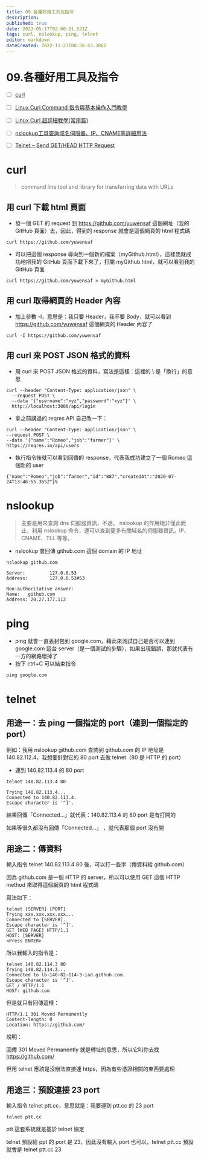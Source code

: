 ```yaml
---
title: 09.各種好用工具及指令
description: 
published: true
date: 2023-05-17T02:00:31.521Z
tags: curl, nslookup, ping, telnet
editor: markdown
dateCreated: 2022-11-23T00:56:43.306Z
---
```


# 09.各種好用工具及指令
- [ ] [curl](https://curl.se/)
- [ ] [Linux Curl Command 指令與基本操作入門教學](https://blog.techbridge.cc/2019/02/01/linux-curl-command-tutorial/)
- [ ] [Linux Curl 超詳細教學(常用篇)](https://www.cjkuo.net/linux-curl-detail/?doing_wp_cron=1669169485.9154150485992431640625)
- [ ] [nslookup工具查詢域名伺服器、IP、CNAME等詳細用法](https://www.796t.com/content/1546829286.html)
- [ ] [Telnet – Send GET/HEAD HTTP Request](https://www.shellhacks.com/telnet-send-get-head-http-request/)


# curl
> command line tool and library for transferring data with URLs

## 用 curl 下載 html 頁面
- 發一個 GET 的 request 到 https://github.com/yuwensaf 這個網址（我的 GitHub 頁面）去，因此，得到的 response 就會是這個網頁的 html 程式碼

```shell
curl https://github.com/yuwensaf
```

- 可以把這個 response 導向到一個新的檔案（myGithub.html），這樣我就成功地把我的 GitHub 頁面下載下來了，打開 myGithub.html，就可以看到我的 GitHub 頁面

```shell
curl https://github.com/yuwensaf > myGithub.html
```

## 用 curl 取得網頁的 Header 內容
- 加上參數 -I，意思是：我只要 Header，我不要 Body，就可以看到 https://github.com/yuwensaf 這個網頁的 Header 內容了

```shell
curl -I https://github.com/yuwensaf
```

## 用 curl 來 POST JSON 格式的資料
- 用 curl 來 POST JSON 格式的資料，寫法是這樣：這裡的 \ 是「換行」的意思

```shell
curl --header "Content-Type: application/json" \
  --request POST \
  --data '{"username":"xyz","password":"xyz"}' \
  http://localhost:3000/api/login
```

- 拿之前講過的 reqres API 自己改一下：

```shell
curl --header "Content-Type: application/json" \
--request POST \
--data '{"name":"Romeo","job":"farmer"}' \
https://reqres.in/api/users
```

- 執行指令後就可以看到回傳的 response，代表我成功建立了一個 Romeo 這個新的 user

```
{"name":"Romeo","job":"farmer","id":"887","createdAt":"2020-07-24T13:46:55.365Z"}%
```

# nslookup
> 主要是用來查詢 dns 伺服器資訊，不過， nslookup 的作用絕非僅此而止，利用 nslookup 命令，還可以查到更多有關域名的伺服器資訊，IP、CNAME、TLL 等等。

- nslookup 會回傳 github.com 這個 domain 的 IP 地址

```shell
nslookup github.com
```

```
Server:         127.0.0.53
Address:        127.0.0.53#53

Non-authoritative answer:
Name:   github.com
Address: 20.27.177.113
```

# ping
- ping 就會一直丟封包到 google.com，藉此來測試自己是否可以連到 google.com 這台 server（是一個測試的步驟），如果出現錯誤，那就代表有一方的網路壞掉了
- 按下 ctrl+C 可以結束指令

```shell
ping google.com
```

# telnet
## 用途一：去 ping 一個指定的 port（連到一個指定的 port）

例如：我用 nslookup github.com 查詢到 github.com 的 IP 地址是 140.82.112.4，我想要針對它的 80 port 去做 telnet（80 是 HTTP 的 port）

- 連到 140.82.113.4 的 80 port

```shell
telnet 140.82.113.4 80
```

```
Trying 140.82.113.4...
Connected to 140.82.113.4.
Escape character is '^]'.
```

結果回傳「Connected...」就代表：140.82.113.4 的 80 port 是有打開的

如果等很久都沒有回傳「Connected…」 ，就代表那個 port 沒有開

## 用途二：傳資料

輸入指令 telnet 140.82.113.4 80 後，可以打一些字（傳資料給 github.com）

因為 github.com 是一個 HTTP 的 server，所以可以使用 GET 這個 HTTP method 來取得這個網頁的 html 程式碼

寫法如下：

```shell
telnet [SERVER] [PORT]
Trying xxx.xxx.xxx.xxx...
Connected to [SERVER].
Escape character is '^]'.
GET [WEB PAGE] HTTP/1.1
HOST: [SERVER]
<Press ENTER>
```

所以我輸入的指令是：

```
telnet 140.82.114.3 80                                   
Trying 140.82.114.3...
Connected to lb-140-82-114-3-iad.github.com.
Escape character is '^]'.
GET / HTTP/1.1
HOST: github.com
```
但是就只有回傳這樣：

```
HTTP/1.1 301 Moved Permanently
Content-length: 0
Location: https://github.com/
```

說明：

回傳 301 Moved Permanently 就是轉址的意思，所以它叫你去找 https://github.com/

但用 telnet 應該是沒辦法直接連 https，因為有些憑證相關的東西要處理

## 用途三：預設連接 23 port

輸入指令 telnet ptt.cc，意思就是：我要連到 ptt.cc 的 23 port

```shell
telnet ptt.cc
```

ptt 這套系統就是基於 telnet 協定

telnet 預設給 ppt 的 port 是 23，因此沒有輸入 port 也可以，telnet ptt.cc 預設就會是 telnet ptt.cc 23

